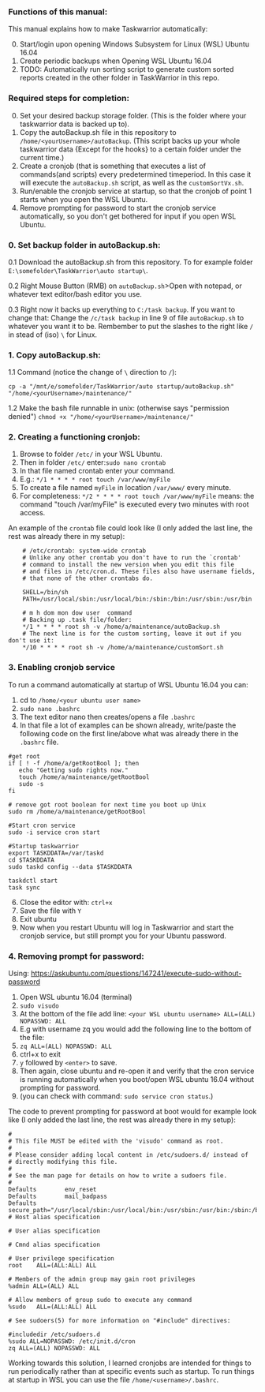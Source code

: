 ### Functions of this manual:

This manual explains how to make Taskwarrior automatically:

 0. Start/login upon opening Windows Subsystem for Linux (WSL) Ubuntu 16.04
 1. Create periodic backups when Opening WSL Ubuntu 16.04
 2. TODO: Automatically run sorting script to generate custom sorted reports created in the other folder in TaskWarrior in this repo.


### Required steps for completion:

 0. Set your desired backup storage folder. (This is the folder where your taskwarrior data is backed up to).
 1. Copy the autoBackup.sh file in this repository to `/home/<yourUsername>/autoBackup`. (This script backs up your whole taskwarrior data {Except for the hooks} to a certain folder under the current time.)
 2. Create a cronjob (that is something that executes a list of commands(and scripts) every predetermined timeperiod. In this case it will execute the `autoBackup.sh` script, as well as the `customSortVx.sh`.
 3. Run/enable the cronjob service at startup, so that the cronjob of point 1 starts when you open the WSL Ubuntu.
 4. Remove prompting for password to start the cronjob service automatically, so you don't get bothered for input if you open WSL Ubuntu.

  ### **0. Set backup folder in autoBackup.sh:**
 
 0.1 Download the autoBackup.sh from this repository. To for example folder `E:\somefolder\TaskWarrior\auto startup\`.
 
 0.2 Right Mouse Button (RMB) on `autoBackup.sh`>Open with notepad, or whatever text editor/bash editor you use. 
 
 0.3 Right now it backs up everything to `C:/task backup`. If you want to change that: Change the `/c/task backup` in line 9 of file `autoBackup.sh` to whatever you want it to be. Rembember to put the slashes to the right like `/` in stead of (iso) `\` for Linux.

 ###  **1. Copy autoBackup.sh:**

 1.1 Command (notice the change of `\` direction to `/`):

`cp -a "/mnt/e/somefolder/TaskWarrior/auto startup/autoBackup.sh" "/home/<yourUsername>/maintenance/"`

 1.2 Make the bash file runnable in unix: (otherwise says "permission denied")
`chmod +x "/home/<yourUsername>/maintenance/"`

  ### **2. Creating a functioning cronjob:**

 1. Browse to folder `/etc/` in your WSL Ubuntu.
 2. Then in folder `/etc/` enter:`sudo nano crontab`
 3. In that file named crontab enter your command.
 4. E.g.: `*/1 * * * * root touch /var/www/myFile`
 5. To create a file named `myFile` in location `/var/www/` every minute.
 6. For completeness: `*/2 * * * * root touch /var/www/myFile` means: the command "touch /var/myFile" is executed every two minutes with root access.

An example of the `crontab` file could look like (I only added the last line, the rest was already there in my setup): 

```
	# /etc/crontab: system-wide crontab
	# Unlike any other crontab you don't have to run the `crontab'
	# command to install the new version when you edit this file
	# and files in /etc/cron.d. These files also have username fields,
	# that none of the other crontabs do.

	SHELL=/bin/sh
	PATH=/usr/local/sbin:/usr/local/bin:/sbin:/bin:/usr/sbin:/usr/bin

	# m h dom mon dow user  command
	# Backing up .task file/folder:
	*/1 * * * * root sh -v /home/a/maintenance/autoBackup.sh
	# The next line is for the custom sorting, leave it out if you don't use it:
	*/10 * * * * root sh -v /home/a/maintenance/customSort.sh
```




 ### **3. Enabling cronjob service**

To run a command automatically at startup of WSL Ubuntu 16.04 you can:

 1. cd to `/home/<your ubuntu user name>`
 2. `sudo nano .bashrc`
 3. The text editor nano then creates/opens a file `.bashrc`
 4. In that file a lot of examples can be shown already, write/paste the following code on the first line/above what was already there in the `.bashrc` file.
 
 ``` 
#get root
if [ ! -f /home/a/getRootBool ]; then
    echo "Getting sudo rights now."
    touch /home/a/maintenance/getRootBool
    sudo -s
fi

# remove got root boolean for next time you boot up Unix
sudo rm /home/a/maintenance/getRootBool

#Start cron service
sudo -i service cron start

#Startup taskwarrior
export TASKDDATA=/var/taskd
cd $TASKDDATA
sudo taskd config --data $TASKDDATA

taskdctl start
task sync
 ```
 
 6. Close the editor with: `ctrl+x`
 7. Save the file with `Y`
 8. Exit ubuntu 
 9. Now when you restart Ubuntu will log in Taskwarrior and start the cronjob service, but still prompt you for your Ubuntu password.

 ### **4. Removing prompt for password:**
Using: https://askubuntu.com/questions/147241/execute-sudo-without-password

 1. Open WSL ubuntu 16.04 (terminal)
 2. `sudo visudo`
 3. At the bottom of the file add line:
`<your WSL ubuntu username> ALL=(ALL) NOPASSWD: ALL`
 4. E.g with username zq you would add the following line to the bottom of the file:
 5. `zq ALL=(ALL) NOPASSWD: ALL`
 6. ctrl+x to exit
 7. `y` followed by `<enter>` to save.
 8. Then again, close ubuntu and re-open it and verify that the cron service is running automatically when you boot/open WSL ubuntu 16.04 without prompting for password.
 10. (you can check with command: `sudo service cron status`.)

The code to prevent prompting for password at boot would for example look like (I only added the last line, the rest was already there in my setup):


	#
	# This file MUST be edited with the 'visudo' command as root.
	#
	# Please consider adding local content in /etc/sudoers.d/ instead of
	# directly modifying this file.
	#
	# See the man page for details on how to write a sudoers file.
	#
	Defaults        env_reset
	Defaults        mail_badpass
	Defaults        secure_path="/usr/local/sbin:/usr/local/bin:/usr/sbin:/usr/bin:/sbin:/bin:/s$
	# Host alias specification

	# User alias specification

	# Cmnd alias specification

	# User privilege specification
	root    ALL=(ALL:ALL) ALL

	# Members of the admin group may gain root privileges
	%admin ALL=(ALL) ALL

	# Allow members of group sudo to execute any command
	%sudo   ALL=(ALL:ALL) ALL

	# See sudoers(5) for more information on "#include" directives:

	#includedir /etc/sudoers.d
	%sudo ALL=NOPASSWD: /etc/init.d/cron
	zq ALL=(ALL) NOPASSWD: ALL

Working towards this solution, I learned cronjobs are intended for things to run periodically rather than at specific events such as startup. To run things at startup in WSL you can use the file  `/home/<username>/.bashrc`.
